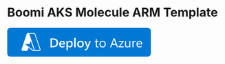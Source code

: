 # Boomi AKS Molecule ARM Template



[![Deploy To Azure](https://raw.githubusercontent.com/Azure/azure-quickstart-templates/master/1-CONTRIBUTION-GUIDE/images/deploytoazure.svg?sanitize=true)](https://portal.azure.com/#create/Microsoft.Template/uri/https://raw.githubusercontent.com/venkateshreddy5353/boomi-azure-kubernetes-molecule/main/createUiDefinition.json)